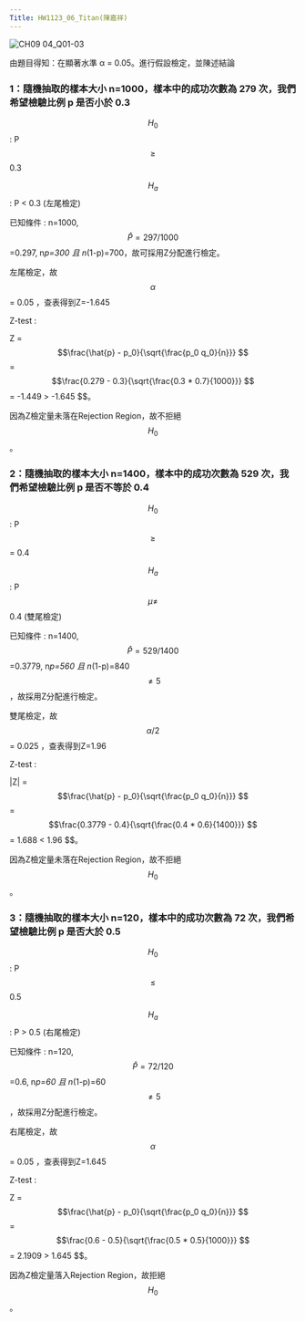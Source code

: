 ```yaml
---
Title: HW1123_06_Titan(陳嘉祥)
--- 
```


![CH09 04_Q01-03](https://github.com/user-attachments/assets/d0888fd0-f55a-49b7-812e-dfda851917ee)

由題目得知：在顯著水準 α = 0.05。進行假設檢定，並陳述結論 

### 1：隨機抽取的樣本大小 n=1000，樣本中的成功次數為 279 次，我們希望檢驗比例 p 是否小於 0.3 

$$H_0$$ : P $$\ge $$ 0.3 

$$H_a$$ : P < 0.3 (左尾檢定) 

已知條件 : n=1000, $$\hat{P} =297/1000 $$=0.297, n*p=300 且 n*(1-p)=700，故可採用Z分配進行檢定。  

左尾檢定，故 $$\alpha $$ = 0.05 ，查表得到Z=-1.645 

Z-test :  

Z = $$\frac{\hat{p} - p_0}{\sqrt{\frac{p_0 q_0}{n}}} $$ = $$\frac{0.279 - 0.3}{\sqrt{\frac{0.3 * 0.7}{1000}}} $$ = -1.449 > -1.645 $$。     

因為Z檢定量未落在Rejection Region，故不拒絕 $$H_{0} $$ 。   

### 2：隨機抽取的樣本大小 n=1400，樣本中的成功次數為 529 次，我們希望檢驗比例 p 是否不等於 0.4

$$H_0$$ : P $$\ge$$ = 0.4

$$H_a$$ : P $$\mu\ne $$ 0.4 (雙尾檢定)

已知條件 : n=1400, $$\hat{P} =529/1400 $$=0.3779, n*p=560 且 n*(1-p)=840 $$\ne 5 $$，故採用Z分配進行檢定。  

雙尾檢定，故 $$\alpha/2 $$ = 0.025 ，查表得到Z=1.96 

Z-test :  

|Z| = $$\frac{\hat{p} - p_0}{\sqrt{\frac{p_0 q_0}{n}}} $$ = $$\frac{0.3779 - 0.4}{\sqrt{\frac{0.4 * 0.6}{1400}}} $$ = 1.688 < 1.96 $$。     

因為Z檢定量未落在Rejection Region，故不拒絕 $$H_{0} $$ 。   

### 3：隨機抽取的樣本大小 n=120，樣本中的成功次數為 72 次，我們希望檢驗比例 p 是否大於 0.5  
 
$$H_0$$ : P $$\le $$ 0.5 
 
$$H_a$$ : P > 0.5 (右尾檢定)  
 
已知條件 : n=120, $$\hat{P} =72/120 $$=0.6, n*p=60 且 n*(1-p)=60 $$\ne 5 $$，故採用Z分配進行檢定。   
 
右尾檢定，故 $$\alpha $$ = 0.05 ，查表得到Z=1.645  
 
Z-test :   
 
Z = $$\frac{\hat{p} - p_0}{\sqrt{\frac{p_0 q_0}{n}}} $$ = $$\frac{0.6 - 0.5}{\sqrt{\frac{0.5 * 0.5}{1000}}} $$ = 2.1909 > 1.645 $$。   
 
因為Z檢定量落入Rejection Region，故拒絕 $$H_{0} $$ 。   

